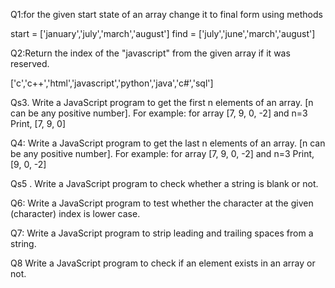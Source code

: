 Q1:for the given start state of an array change it to final form using methods

start = ['january','july','march','august']
find = ['july','june','march','august']



Q2:Return the index of the "javascript" from the given array if it was reserved.

['c','c++','html','javascript','python','java','c#','sql']


Qs3. Write a JavaScript program to get the first n elements of an array. [n can be any
positive number].
For example: for array [7, 9, 0, -2] and n=3
Print, [7, 9, 0]

Q4:
Write a JavaScript program to get the last n elements of an array. [n can be any
positive number].
For example: for array [7, 9, 0, -2] and n=3
Print, [9, 0, -2]


Qs5
. Write a JavaScript program to check whether a string is blank or not.


Q6:
Write a JavaScript program to test whether the character at the given (character)
index is lower case.

Q7:
Write a JavaScript program to strip leading and trailing spaces from a string.

Q8
Write a JavaScript program to check if an element exists in an array or not.

